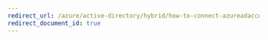 ```yaml
---
redirect_url: /azure/active-directory/hybrid/how-to-connect-azureadaccount
redirect_document_id: true
---
```

